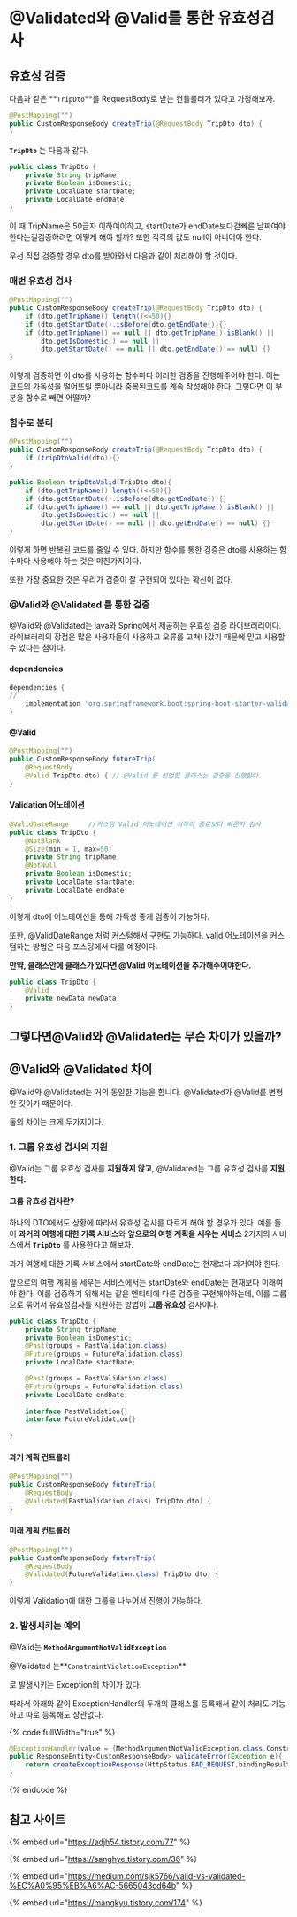 # @Validated와 @Valid를 통한 유효성검사

## 유효성 검증

다음과 같은 **`TripDto`**를 RequestBody로 받는 컨틀롤러가 있다고 가정해보자.

```java
@PostMapping("")
public CustomResponseBody createTrip(@RequestBody TripDto dto) {
}
```

**`TripDto`** 는 다음과 같다.

```java
public class TripDto {
    private String tripName;
    private Boolean isDomestic;
    private LocalDate startDate;
    private LocalDate endDate;
}
```

이 때 TripName은 50글자 이하여야하고, startDate가 endDate보다걸빠른 날짜여야한다는걸검증하려면 어떻게 해야 할까? 또한 각각의 값도 null이 아니어야 한다.

우선 직접 검증할 경우 dto를 받아와서 다음과 같이 처리해야 할 것이다.

### 매번 유효성 검사

```java
@PostMapping("")
public CustomResponseBody createTrip(@RequestBody TripDto dto) {
    if (dto.getTripName().length()<=50){}
    if (dto.getStartDate().isBefore(dto.getEndDate()){}
    if (dto.getTripName() == null || dto.getTripName().isBlank() ||
        dto.getIsDomestic() == null ||
        dto.getStartDate() == null || dto.getEndDate() == null) {}
}
```

이렇게 검증하면 이 dto를 사용하는 함수마다 이러한 검증을 진행해주어야 한다. 이는 코드의 가독성을 떨어뜨릴 뿐아니라 중복된코드를 계속 작성해야 한다. 그렇다면 이 부분을 함수로 빼면 어떨까?

### 함수로 분리

```java
@PostMapping("")
public CustomResponseBody createTrip(@RequestBody TripDto dto) {
    if (tripDtoValid(dto)){}
}

public Boolean tripDtoValid(TripDto dto){
    if (dto.getTripName().length()<=50){}
    if (dto.getStartDate().isBefore(dto.getEndDate()){}
    if (dto.getTripName() == null || dto.getTripName().isBlank() ||
        dto.getIsDomestic() == null ||
        dto.getStartDate() == null || dto.getEndDate() == null) {}
}
```

이렇게 하면 반복된 코드를 줄일 수 있다. 하지만 함수를 통한 검증은 dto를 사용하는 함수마다 사용해야 하는 것은 마찬가지이다.&#x20;

또한 가장 중요한 것은 우리가 검증이 잘 구현되어 있다는 확신이 없다.

### @Valid와 @Validated 를 통한 검증

@Valid와 @Validated는 java와 Spring에서 제공하는 유효성 검증 라이브러리이다. 라이브러리의 장점은 많은 사용자들이 사용하고 오류를 고쳐나갔기 때문에 믿고 사용할 수 있다는 점이다.



#### dependencies

```gradle
dependencies {
//
    implementation 'org.springframework.boot:spring-boot-starter-validation:2.7.4'
}
```

#### @Valid&#x20;

```java
@PostMapping("")
public CustomResponseBody futureTrip(
    @RequestBody 
    @Valid TripDto dto) { // @Valid 를 선언한 클래스는 검증을 진행한다.
}
```

#### Validation 어노테이션

```java
@ValidDateRange     //커스텀 Valid 어노테이션 시작이 종료보다 빠른지 검사
public class TripDto {
    @NotBlank
    @Size(min = 1, max=50)
    private String tripName;
    @NotNull
    private Boolean isDomestic;
    private LocalDate startDate;
    private LocalDate endDate;
}
```

이렇게 dto에 어노테이션을 통해 가독성 좋게 검증이 가능하다.&#x20;

또한, @ValidDateRange 처럼 커스텀해서 구현도 가능하다. valid 어노테이션을 커스텀하는 방법은 다음 포스팅에서 다룰 예정이다.

**만약, 클래스안에 클래스가 있다면 @Valid 어노테이션을 추가해주어야한다.**

```java
public class TripDto {
    @Valid
    private newData newData;
}
```





## **그렇다면@Valid와 @Validated는 무슨 차이가 있을까?**

## @Valid와 @Validated 차이

@Valid와 @Validated는 거의 동일한 기능을 합니다. @Validated가 @Valid를 변형한 것이기 때문이다.&#x20;

둘의 차이는  크게 두가지이다.

### 1.  그룹 유효성 검사의 지원

@Valid는 그룹 유효성 검사를 **지원하지 않고**, @Validated는 그룹 유효성 검사를 **지원한다.**

#### 그룹 유효성 검사란?

하나의 DTO에서도 상황에 따라서 유효성 검사를 다르게 해야 할 경우가 있다. 예를 들어 **과거의 여행에 대한 기록 서비스**와 **앞으로의 여행 계획을 세우는 서비스** 2가지의 서비스에서 **`TripDto`** 를 사용한다고 해보자.&#x20;

과거 여행에 대한 기록 서비스에서 startDate와 endDate는 현재보다 과거여야 한다.

앞으로의 여행 계획을 세우는 서비스에서는 startDate와 endDate는 현재보다 미래여야 한다. 이를 검증하기 위해서는 같은 엔티티에 다른 검증을 구현해야하는데, 이를 그룹으로 묶어서 유효성검사를 지원하는 방법이 **그룹 유효성** 검사이다.

```java
public class TripDto {
    private String tripName;
    private Boolean isDomestic;
    @Past(groups = PastValidation.class)
    @Future(groups = FutureValidation.class)
    private LocalDate startDate;

    @Past(groups = PastValidation.class)
    @Future(groups = FutureValidation.class)
    private LocalDate endDate;
    
    interface PastValidation{}
    interface FutureValidation{}
    
}
```

#### 과거 계획 컨트롤러

```java
@PostMapping("")
public CustomResponseBody futureTrip(
    @RequestBody 
    @Validated(PastValidation.class) TripDto dto) {
}
```

#### 미래 계획 컨트롤러

```java
@PostMapping("")
public CustomResponseBody futureTrip(
    @RequestBody 
    @Validated(FutureValidation.class) TripDto dto) {
}
```

이렇게 Validation에 대한 그룹을 나누어서 진행이 가능하다.



### 2. 발생시키는 예외

@Valid는 **`MethodArgumentNotValidException`**

@Validated 는**`ConstraintViolationException`**

로 발생시키는 Exception의 차이가 있다.

따라서 아래와 같이 ExceptionHandler의 두개의 클래스를 등록해서 같이 처리도 가능하고 따로 등록해도 상관없다.

{% code fullWidth="true" %}
```java
@ExceptionHandler(value = {MethodArgumentNotValidException.class,ConstraintViolationException.class})
public ResponseEntity<CustomResponseBody> validateError(Exception e){
    return createExceptionResponse(HttpStatus.BAD_REQUEST,bindingResult);
}
```
{% endcode %}



## 참고 사이트

{% embed url="https://adjh54.tistory.com/77" %}

{% embed url="https://sanghye.tistory.com/36" %}

{% embed url="https://medium.com/sjk5766/valid-vs-validated-%EC%A0%95%EB%A6%AC-5665043cd64b" %}

{% embed url="https://mangkyu.tistory.com/174" %}



